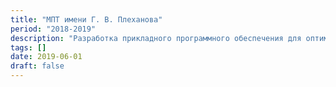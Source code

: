 ```yaml
---
title: "МПТ имени Г. В. Плеханова"
period: "2018-2019"
description: "Разработка прикладного программного обеспечения для оптимизации работы учебной части в самые нагруженные месяцы."
tags: []
date: 2019-06-01
draft: false
---
```

